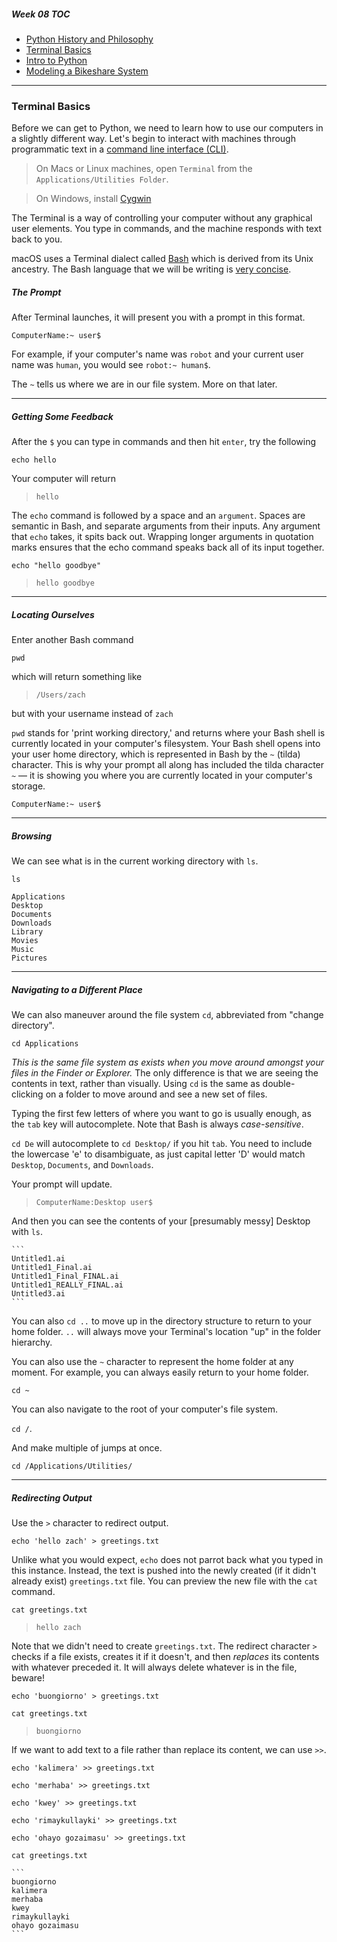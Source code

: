 ##### Week 08 TOC
- [Python History and Philosophy](readme.md)
- [Terminal Basics](terminal.md)
- [Intro to Python](python.md)
- [Modeling a Bikeshare System](bikeshare.md)

-----

### Terminal Basics

Before we can get to Python, we need to learn how to use our computers in a slightly different way. Let's begin to interact with machines through programmatic text in a [command line interface (CLI)](https://en.wikipedia.org/wiki/Command-line_interface). 

> On Macs or Linux machines, open `Terminal` from the `Applications/Utilities Folder`. 

> On Windows, install [Cygwin](https://www.cygwin.com)

The Terminal is a way of controlling your computer without any graphical user elements. You type in commands, and the machine responds with text back to you.

macOS uses a Terminal dialect called [Bash](https://en.wikipedia.org/wiki/Bash_(Unix_shell)) which is derived from its Unix ancestry. The Bash language that we will be writing is [very concise](http://ss64.com/bash/).

##### The Prompt

After Terminal launches, it will present you with a prompt in this format. 

```
ComputerName:~ user$ 
```

For example, if your computer's name was `robot` and your current user name was `human`, you would see `robot:~ human$`.

The `~` tells us where we are in our file system. More on that later.

-----

##### Getting Some Feedback

After the `$` you can type in commands and then hit `enter`, try the following

`echo hello`

Your computer will return

> `hello`

The `echo` command is followed by a space and an `argument`. Spaces are semantic in Bash, and separate arguments from their inputs. Any argument that `echo` takes, it spits back out. Wrapping longer arguments in quotation marks ensures that the echo command speaks back all of its input together.

`echo "hello goodbye"`
 
> `hello goodbye`
 
-----

##### Locating Ourselves 

Enter another Bash command 

`pwd` 

which will return something like

> `/Users/zach`

but with your username instead of `zach`

`pwd` stands for 'print working directory,' and returns where your Bash shell is currently located in your computer's filesystem. Your Bash shell opens into your user home directory, which is represented in Bash by the `~` (tilda) character. This is why your prompt all along has included the tilda character `~` — it is showing you where you are currently located in your computer's storage.

`ComputerName:~ user$ `

-----

##### Browsing

We can see what is in the current working directory with `ls`.

`ls`

```
Applications
Desktop
Documents
Downloads
Library
Movies
Music
Pictures
```

-----

##### Navigating to a Different Place

We can also maneuver around the file system `cd`, abbreviated from "change directory".

`cd Applications`

*This is the same file system as exists when you move around amongst your files in the Finder or Explorer.* The only difference is that we are  seeing the contents in text, rather than visually. Using `cd` is the same as double-clicking on a folder to move around and see a new set of files.

Typing the first few letters of where you want to go is usually enough, as the `tab` key will autocomplete. Note that Bash is always *case-sensitive*.

`cd De` will autocomplete to `cd Desktop/` if you hit `tab`. You need to include the lowercase 'e' to disambiguate, as just capital letter 'D' would match `Desktop`, `Documents`, and `Downloads`.

Your prompt will update.

> `ComputerName:Desktop user$` 

And then you can see the contents of your [presumably messy] Desktop with `ls`.

	```
	Untitled1.ai
	Untitled1_Final.ai
	Untitled1_Final_FINAL.ai
	Untitled1_REALLY_FINAL.ai
	Untitled3.ai
	```

You can also `cd ..` to move up in the directory structure to return to your home folder. `..` will always move your Terminal's location "up" in the folder hierarchy.

You can also use the `~` character to represent the home folder at any moment. For example, you can always easily return to your home folder.

`cd ~`

You can also navigate to the root of your computer's file system.

`cd /`.

And make multiple of jumps at once.

`cd /Applications/Utilities/`

-----

##### Redirecting Output

Use the `>` character to redirect output. 

`echo 'hello zach' > greetings.txt`

Unlike what you would expect, `echo` does not parrot back what you typed in this instance. Instead, the text is pushed into the newly created (if it didn't already exist) `greetings.txt` file. You can preview the new file with the `cat` command.

`cat greetings.txt`

> `hello zach`

Note that we didn't need to create `greetings.txt`. The redirect character `>` checks if a file exists, creates it if it doesn't, and then *replaces* its contents with whatever preceded it. It will always delete whatever is in the file, beware!

`echo 'buongiorno' > greetings.txt`

`cat greetings.txt`

> `buongiorno`

If we want to add text to a file rather than replace its content, we can use `>>`.

`echo 'kalimera' >> greetings.txt`

`echo 'merhaba' >> greetings.txt`

`echo 'kwey' >> greetings.txt`

`echo 'rimaykullayki' >> greetings.txt`

`echo 'ohayo gozaimasu' >> greetings.txt`

`cat greetings.txt`

	```
	buongiorno
	kalimera
	merhaba
	kwey
	rimaykullayki
	ohayo gozaimasu
	```
